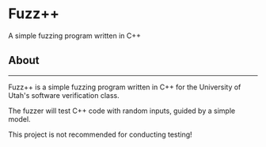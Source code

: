 # Fuzz++
A simple fuzzing program written in C++


## About

---

Fuzz++ is a simple fuzzing program written in C++ for the University of Utah's software verification class.

The fuzzer will test C++ code with random inputs, guided by a simple model.

This project is not recommended for conducting testing!